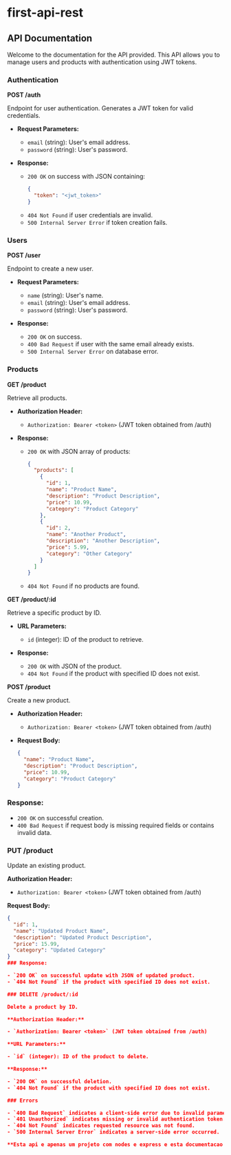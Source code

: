 # first-api-rest

## API Documentation

Welcome to the documentation for the API provided. This API allows you to manage users and products with authentication using JWT tokens.

### Authentication

**POST /auth**

Endpoint for user authentication. Generates a JWT token for valid credentials.

- **Request Parameters:**
  - `email` (string): User's email address.
  - `password` (string): User's password.

- **Response:**
  - `200 OK` on success with JSON containing:
    ```json
    {
      "token": "<jwt_token>"
    }
    ```
  - `404 Not Found` if user credentials are invalid.
  - `500 Internal Server Error` if token creation fails.

### Users

**POST /user**

Endpoint to create a new user.

- **Request Parameters:**
  - `name` (string): User's name.
  - `email` (string): User's email address.
  - `password` (string): User's password.

- **Response:**
  - `200 OK` on success.
  - `400 Bad Request` if user with the same email already exists.
  - `500 Internal Server Error` on database error.

### Products

**GET /product**

Retrieve all products.

- **Authorization Header:**
  - `Authorization: Bearer <token>` (JWT token obtained from /auth)

- **Response:**
  - `200 OK` with JSON array of products:
    ```json
    {
      "products": [
        {
          "id": 1,
          "name": "Product Name",
          "description": "Product Description",
          "price": 10.99,
          "category": "Product Category"
        },
        {
          "id": 2,
          "name": "Another Product",
          "description": "Another Description",
          "price": 5.99,
          "category": "Other Category"
        }
      ]
    }
    ```
  - `404 Not Found` if no products are found.

**GET /product/:id**

Retrieve a specific product by ID.

- **URL Parameters:**
  - `id` (integer): ID of the product to retrieve.

- **Response:**
  - `200 OK` with JSON of the product.
  - `404 Not Found` if the product with specified ID does not exist.

**POST /product**

Create a new product.

- **Authorization Header:**
  - `Authorization: Bearer <token>` (JWT token obtained from /auth)

- **Request Body:**
  ```json
  {
    "name": "Product Name",
    "description": "Product Description",
    "price": 10.99,
    "category": "Product Category"
  }
### Response:

- `200 OK` on successful creation.
- `400 Bad Request` if request body is missing required fields or contains invalid data.

### PUT /product

Update an existing product.

**Authorization Header:**

- `Authorization: Bearer <token>` (JWT token obtained from /auth)

**Request Body:**

```json
{
  "id": 1,
  "name": "Updated Product Name",
  "description": "Updated Product Description",
  "price": 15.99,
  "category": "Updated Category"
}
### Response:

- `200 OK` on successful update with JSON of updated product.
- `404 Not Found` if the product with specified ID does not exist.

### DELETE /product/:id

Delete a product by ID.

**Authorization Header:**

- `Authorization: Bearer <token>` (JWT token obtained from /auth)

**URL Parameters:**

- `id` (integer): ID of the product to delete.

**Response:**

- `200 OK` on successful deletion.
- `404 Not Found` if the product with specified ID does not exist.

### Errors

- `400 Bad Request` indicates a client-side error due to invalid parameters or missing data.
- `401 Unauthorized` indicates missing or invalid authentication token.
- `404 Not Found` indicates requested resource was not found.
- `500 Internal Server Error` indicates a server-side error occurred.

**Esta api e apenas um projeto com nodes e express e esta documentacao faz parte do projeto
